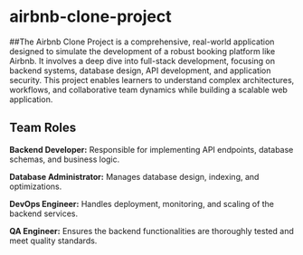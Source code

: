 # airbnb-clone-project
##The Airbnb Clone Project is a comprehensive, real-world application designed to simulate the development of a robust booking platform like Airbnb. It involves a deep dive into full-stack development, focusing on backend systems, database design, API development, and application security. This project enables learners to understand complex architectures, workflows, and collaborative team dynamics while building a scalable web application.

## Team Roles
**Backend Developer:** Responsible for implementing API endpoints, database schemas, and business logic.

**Database Administrator:** Manages database design, indexing, and optimizations.

**DevOps Engineer:** Handles deployment, monitoring, and scaling of the backend services.

**QA Engineer:** Ensures the backend functionalities are thoroughly tested and meet quality standards.

